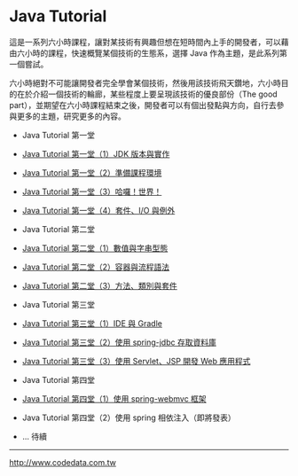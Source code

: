 Java Tutorial
=============

這是一系列六小時課程，讓對某技術有興趣但想在短時間內上手的開發者，可以藉由六小時的課程，快速概覽某個技術的生態系，選擇 Java 作為主題，是此系列第一個嘗試。

六小時絕對不可能讓開發者完全學會某個技術，然後用該技術飛天鑽地，六小時目的在於介紹一個技術的輪廊，某些程度上要呈現該技術的優良部份（The good part），並期望在六小時課程結束之後，開發者可以有個出發點與方向，自行去參與更多的主題，研究更多的內容。

- Java Tutorial 第一堂
 - [Java Tutorial 第一堂（1）JDK 版本與實作](http://www.codedata.com.tw/java/java-tutorial-the-1st-class-1-jdk-versions-and-implementations/)
 - [Java Tutorial 第一堂（2）準備課程環境](http://www.codedata.com.tw/java/java-tutorial-the-1st-class-2-preparing-course-environment)
 - [Java Tutorial 第一堂（3）哈囉！世界！](http://www.codedata.com.tw/java/java-tutorial-the-1st-class-3-hello-world/)
 - [Java Tutorial 第一堂（4）套件、I/O 與例外](http://www.codedata.com.tw/java/java-tutorial-the-1st-class-4-package-io-exception/)

- Java Tutorial 第二堂
 - [Java Tutorial 第二堂（1）數值與字串型態](http://www.codedata.com.tw/java/java-tutorial-the-2nd-class-1-numeric-types-and-string/)
 - [Java Tutorial 第二堂（2）容器與流程語法](http://www.codedata.com.tw/java/java-tutorial-the-2nd-class-2-container-flow/)
 - [Java Tutorial 第二堂（3）方法、類別與套件](http://www.codedata.com.tw/java/java-tutorial-the-2nd-class-3-method-class-package/)

- Java Tutorial 第三堂
 - [Java Tutorial 第三堂（1）IDE 與 Gradle](http://www.codedata.com.tw/java/java-tutorial-the-3rd-class-1-ide-gradle/)
 - [Java Tutorial 第三堂（2）使用 spring-jdbc 存取資料庫](http://www.codedata.com.tw/java/java-tutorial-the-3rd-class-2-spring-jdbc/)
 - [Java Tutorial 第三堂（3）使用 Servlet、JSP 開發 Web 應用程式](http://www.codedata.com.tw/java/java-tutorial-the-3rd-class-3-servlet-jsp/)

- Java Tutorial 第四堂
 - [Java Tutorial 第四堂（1）使用 spring-webmvc 框架](http://www.codedata.com.tw/java/java-tutorial-the-4th-class-1-spring-webmvc/)
 - Java Tutorial 第四堂（2）使用 spring 相依注入（即將發表）
 - ... 待續


------------
http://www.codedata.com.tw

